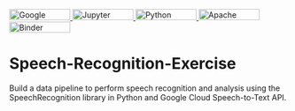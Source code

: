 <a href="https://cloud.google.com">
    <img src="https://img.shields.io/badge/GoogleCloud-%234285F4.svg?style=for-the-badge&logo=google-cloud&logoColor=white" alt="Google Cloud" width="110" height="20">
</a>

<a href="https://jupyter.org">
    <img src="https://img.shields.io/badge/jupyter-%23FA0F00.svg?style=for-the-badge&logo=jupyter&logoColor=white" alt="Jupyter Notebook" width="110" height="20">
</a>

<a href="https://www.python.org">
    <img src="https://img.shields.io/badge/python-3670A0?style=for-the-badge&logo=python&logoColor=ffdd54" alt="Python" width="110" height="20">
</a>

<a href="https://www.apache.org">
    <img src="https://img.shields.io/badge/apache-%23D42029.svg?style=for-the-badge&logo=apache&logoColor=white" alt="Apache" width="110" height="20">
</a>

<a href="https://mybinder.org/v2/gh/JESUSC1/Speech-Recognition-Exercise.git/HEAD?labpath=Speech_Recognition_Exercise.ipynb">
    <img src="https://mybinder.org/badge_logo.svg" alt="Binder" width="110" height="20">
</a>


# Speech-Recognition-Exercise
Build a data pipeline to perform speech recognition and analysis using the SpeechRecognition library in Python and Google Cloud Speech-to-Text API.
